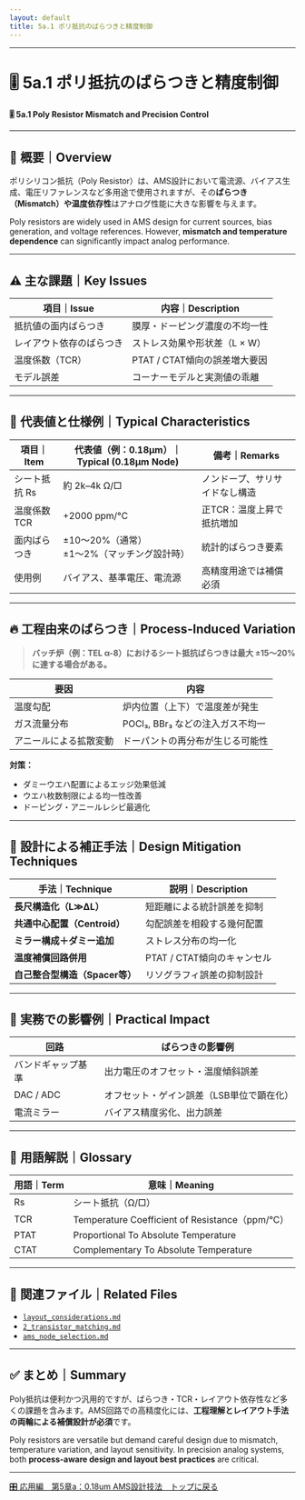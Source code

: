 ```yaml
---
layout: default
title: 5a.1 ポリ抵抗のばらつきと精度制御 
---
```


---

# 🎚️ 5a.1 ポリ抵抗のばらつきと精度制御  
**🎚️ 5a.1 Poly Resistor Mismatch and Precision Control**

---

## 📘 概要｜Overview

ポリシリコン抵抗（Poly Resistor）は、AMS設計において電流源、バイアス生成、電圧リファレンスなど多用途で使用されますが、その**ばらつき（Mismatch）や温度依存性**はアナログ性能に大きな影響を与えます。

Poly resistors are widely used in AMS design for current sources, bias generation, and voltage references. However, **mismatch and temperature dependence** can significantly impact analog performance.

---

## ⚠️ 主な課題｜Key Issues

| 項目｜Issue | 内容｜Description |
|---------------|----------------|
| 抵抗値の面内ばらつき | 膜厚・ドーピング濃度の不均一性 |
| レイアウト依存のばらつき | ストレス効果や形状差（L × W） |
| 温度係数（TCR） | PTAT / CTAT傾向の誤差増大要因 |
| モデル誤差 | コーナーモデルと実測値の乖離 |

---

## 📏 代表値と仕様例｜Typical Characteristics

| 項目｜Item | 代表値（例：0.18μm）｜Typical (0.18μm Node) | 備考｜Remarks |
|------------------|------------------------|---------------------|
| シート抵抗 Rs    | 約 2k–4k Ω/□          | ノンドープ、サリサイドなし構造 |
| 温度係数 TCR     | +2000 ppm/°C          | 正TCR：温度上昇で抵抗増加 |
| 面内ばらつき     | ±10〜20%（通常）<br>±1〜2%（マッチング設計時） | 統計的ばらつき要素 |
| 使用例           | バイアス、基準電圧、電流源 | 高精度用途では補償必須 |

---

## 🔥 工程由来のばらつき｜Process-Induced Variation

> **バッチ炉（例：TEL α-8）におけるシート抵抗ばらつきは最大 ±15〜20% に達する場合がある。**

| 要因 | 内容 |
|------|------|
| 温度勾配 | 炉内位置（上下）で温度差が発生 |
| ガス流量分布 | POCl₃, BBr₃ などの注入ガス不均一 |
| アニールによる拡散変動 | ドーパントの再分布が生じる可能性 |

**対策：**

- ダミーウエハ配置によるエッジ効果低減
- ウエハ枚数制限による均一性改善
- ドーピング・アニールレシピ最適化

---

## 🔧 設計による補正手法｜Design Mitigation Techniques

| 手法｜Technique | 説明｜Description |
|--------|---------|
| **長尺構造化（L≫ΔL）** | 短距離による統計誤差を抑制 |
| **共通中心配置（Centroid）** | 勾配誤差を相殺する幾何配置 |
| **ミラー構成＋ダミー追加** | ストレス分布の均一化 |
| **温度補償回路併用** | PTAT / CTAT傾向のキャンセル |
| **自己整合型構造（Spacer等）** | リソグラフィ誤差の抑制設計 |

---

## 🧪 実務での影響例｜Practical Impact

| 回路 | ばらつきの影響例 |
|------|----------------|
| バンドギャップ基準 | 出力電圧のオフセット・温度傾斜誤差 |
| DAC / ADC | オフセット・ゲイン誤差（LSB単位で顕在化） |
| 電流ミラー | バイアス精度劣化、出力誤差 |

---

## 🧠 用語解説｜Glossary

| 用語｜Term | 意味｜Meaning |
|----------|----------------|
| Rs       | シート抵抗（Ω/□） |
| TCR      | Temperature Coefficient of Resistance（ppm/°C） |
| PTAT     | Proportional To Absolute Temperature |
| CTAT     | Complementary To Absolute Temperature |

---

## 📎 関連ファイル｜Related Files

- [`layout_considerations.md`](../d_chapter5_analog_mixed_signal/layout_considerations.md)
- [`2_transistor_matching.md`](./2_transistor_matching.md)
- [`ams_node_selection.md`](../d_chapter5_analog_mixed_signal/ams_node_selection.md)

---

## ✅ まとめ｜Summary

Poly抵抗は便利かつ汎用的ですが、ばらつき・TCR・レイアウト依存性など多くの課題を含みます。AMS回路での高精度化には、**工程理解とレイアウト手法の両輪による補償設計が必須**です。

Poly resistors are versatile but demand careful design due to mismatch, temperature variation, and layout sensitivity. In precision analog systems, both **process-aware design and layout best practices** are critical.

---

[🎛️ 応用編　第5章a：0.18um AMS設計技法　トップに戻る](./README.md)


